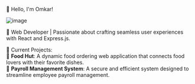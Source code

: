 👋 Hello, I'm Omkar!

![image](https://github.com/user-attachments/assets/4307f50d-b27b-4f53-98b6-0172ea72b8c6)


🌟 Web Developer | Passionate about crafting seamless user experiences with React and Express.js.

🔭 Current Projects:  
🍔 **Food Hut**: A dynamic food ordering web application that connects food lovers with their favorite dishes.  
💼 **Payroll Management System**: A secure and efficient system designed to streamline employee payroll management.

